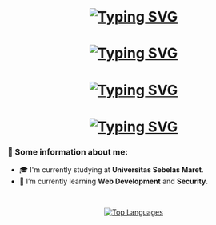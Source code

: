 <br/>
<h1 align="center">
  <a href="https://git.io/typing-svg">
    <img src="https://readme-typing-svg.demolab.com?font=Poppins&weight=600&size=32&pause=3000&color=5FBFF9&center=true&vCenter=false&width=800&lines=Hi+there+%F0%9F%91%8B%2C+my+name+is+nekoPollution!" alt="Typing SVG">
  </a>
</h1>
<h1 align="center">
  <a href="https://git.io/typing-svg">
    <img src="https://readme-typing-svg.demolab.com?font=Montserrat&weight=600&size=24&pause=7000&color=FFD779&center=true&vCenter=false&width=1000&lines=I'm+a+Student+based+in+Indonesia,+with+no+passion+at+all." alt="Typing SVG">
  </a>
</h1>


<h1 align="center">
  <a href="https://git.io/typing-svg">
    <img src="https://readme-typing-svg.demolab.com?font=Comic+sans&weight=600&size=20&pause=7000&color=EFD6AC&center=true&vCenter=false&width=1000&lines=Gak+tau+mau+nulis+apa+wokwok." alt="Typing SVG">
  </a>
</h1>
<h1 align="center">
  <a href="https://git.io/typing-svg">
    <img src="https://readme-typing-svg.demolab.com?font=Comic+sans&weight=600&size=20&pause=7000&color=EFD6AC&center=true&vCenter=false&width=1000&lines=Wi+wok+de+tok+not+anle+tok+de+tok." alt="Typing SVG">
  </a>
</h1>



### 📝 Some information about me:

- 🎓 I'm currently studying at **Universitas Sebelas Maret**.
- 🌱 I’m currently learning **Web Development** and **Security**.


<br/>
<p align="center">
  <a href="https://github.com/FredyRamadhan">
    <img src="https://github-readme-stats.vercel.app/api/top-langs/?username=febrianernanda&layout=compact&theme=radical" alt="Top Languages" />
  </a>
</p>

